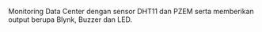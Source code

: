 Monitoring Data Center dengan sensor DHT11 dan PZEM serta memberikan output berupa Blynk, Buzzer dan LED.

